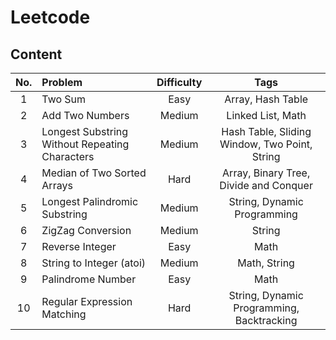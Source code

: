 # Leetcode
## Content
| No. | Problem | Difficulty | Tags |
|:--------:|:----------------------------------------------------------------|:--------:|:--------------------------------------------:|
| 1        | Two Sum                                                         | Easy     |Array, Hash Table                             |
| 2        | Add Two Numbers                                                 | Medium   |Linked List, Math                             |
| 3        | Longest Substring Without Repeating Characters                  | Medium   |Hash Table, Sliding Window, Two Point, String |
| 4        | Median of Two Sorted Arrays                                     | Hard     |Array, Binary Tree, Divide and Conquer        |
| 5        | Longest Palindromic Substring                                   | Medium   |String, Dynamic Programming                   |
| 6        | ZigZag Conversion                                               | Medium   |String                                        |
| 7        | Reverse Integer                                                 | Easy     |Math                                          |
| 8        | String to Integer (atoi)                                        | Medium   |Math, String                                  |
| 9        | Palindrome Number                                               | Easy     |Math                                          |
| 10       | Regular Expression Matching                                     | Hard     |String, Dynamic Programming, Backtracking     |
